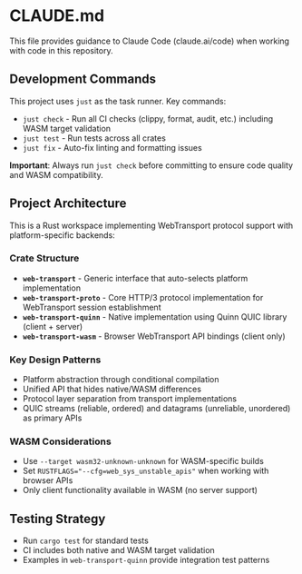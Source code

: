 # CLAUDE.md

This file provides guidance to Claude Code (claude.ai/code) when working with code in this repository.

## Development Commands

This project uses `just` as the task runner. Key commands:

- `just check` - Run all CI checks (clippy, format, audit, etc.) including WASM target validation
- `just test` - Run tests across all crates
- `just fix` - Auto-fix linting and formatting issues

**Important**: Always run `just check` before committing to ensure code quality and WASM compatibility.

## Project Architecture

This is a Rust workspace implementing WebTransport protocol support with platform-specific backends:

### Crate Structure
- **`web-transport`** - Generic interface that auto-selects platform implementation
- **`web-transport-proto`** - Core HTTP/3 protocol implementation for WebTransport session establishment
- **`web-transport-quinn`** - Native implementation using Quinn QUIC library (client + server)
- **`web-transport-wasm`** - Browser WebTransport API bindings (client only)

### Key Design Patterns
- Platform abstraction through conditional compilation
- Unified API that hides native/WASM differences
- Protocol layer separation from transport implementations
- QUIC streams (reliable, ordered) and datagrams (unreliable, unordered) as primary APIs

### WASM Considerations
- Use `--target wasm32-unknown-unknown` for WASM-specific builds
- Set `RUSTFLAGS="--cfg=web_sys_unstable_apis"` when working with browser APIs
- Only client functionality available in WASM (no server support)

## Testing Strategy
- Run `cargo test` for standard tests
- CI includes both native and WASM target validation
- Examples in `web-transport-quinn` provide integration test patterns
